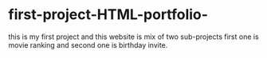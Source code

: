# first-project-HTML-portfolio-
this is my first project and this website is mix of two sub-projects first one is movie ranking and second one is birthday invite. 

